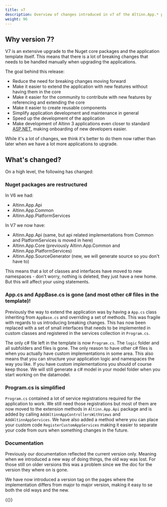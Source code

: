 ```yaml
---
title: v7
description: Overview of changes introduced in v7 of the Altinn.App.* packages and application template.
weight: 96
---
```


## Why version 7?
V7 is an extensive upgrade to the Nuget core packages and the application template itself. This means that there is a lot of breaking changes that needs to be handled manually when upgrading the applications.

The goal behind this release:
* Reduce the need for breaking changes moving forward
* Make it easier to extend the application with new features without having them in the core
* Make it easier for the community to contribute with new features by referencing and extending the core
* Make it easier to create reusable components
* Simplify application development and maintenance in general
* Speed up the development of the application
* Make development of Altinn 3 applications even closer to standard [ASP.NET](https://dotnet.microsoft.com/en-us/apps/aspnet), making onboarding of new developers easier. 

While it's a lot of changes, we think it's better to do them now rather than later when we have a lot more applications to upgrade.

## What's changed?
On a high level, the following has changed:

### Nuget packages are restructured
In V6 we had:
* Altinn.App.Api
* Altinn.App.Common
* Altinn.App.PlatformServices

In V7 we now have:
* Altinn.App.Api (same, but api related implementations from Common and PlatformServices is moved in here)
* Altinn.App.Core (previously Altinn.App.Common and Altinn.App.PlatformServices)
* Altinn.App.SourceGenerator (new, we will generate source so you don't have to)

This means that a lot of classes and interfaces have moved to new namespaces - don't worry, nothing is deleted, they just have a new home. But this will affect your using statements.

### App.cs and AppBase.cs is gone (and most other c# files in the template)!
Previously the way to extend the application was by having a `App.cs` class inheriting from `AppBase.cs` and overriding a set of methods. This was fragile with regards to us introducing breaking changes. This has now been replaced with a set of small interfaces that needs to be implemented in custom classes and registered in the services collection in `Program.cs`.

The only c# file left in the template is now `Program.cs`. The `logic` folder and all subfolders and files is gone. The only reason to have other c# files is when you actually have custom implementations in some area. This also means that you can structure your application logic and namespaces the way you like. If you have custom implementations you should of course keep those. We will still generate a c# model in your model folder when you start working on the datamodel.

### Program.cs is simplified
`Program.cs` contained a lot of service registrations required for the application to work. We still need those registrations but most of them are now moved to the extension methods in `Altinn.App.Api` package and is added by calling `AddAltinnAppControllersWithViews` and `AddAltinnAppServices`. We have also added a method where you can place your custom code `RegisterCustomAppServices` making it easier to separate your code from ours when something changes in the future.

### Documentation
Previously our documentation reflected the current version only. Meaning when we introduced a new way of doing things, the old way was lost. For those still on older versions this was a problem since we the doc for the version they where on is gone.

We have now introduced a version tag on the pages where the implementation differs from major to major version, making it easy to se both the old ways and the new.

{{<children>}}